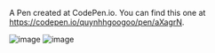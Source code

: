 A Pen created at CodePen.io. You can find this one at https://codepen.io/quynhhgoogoo/pen/aXagrN.

 ![image](https://user-images.githubusercontent.com/26543302/54305836-c4df6680-45d0-11e9-895d-7b3c9d7b4a09.png)
![image](https://user-images.githubusercontent.com/26543302/54305851-cb6dde00-45d0-11e9-8f8d-169cadfb4384.png)
